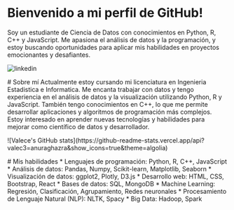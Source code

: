 # Bienvenido a mi perfil de GitHub!
Soy un estudiante de Ciencia de Datos con conocimientos en Python, R, C++ y JavaScript. Me apasiona el análisis de datos y la programación, y estoy buscando oportunidades para aplicar mis habilidades en proyectos emocionantes y desafiantes.

<p>
<a href="https://www.linkedin.com/in/victormaye-data-science/">
   <img align="left" alt="linkedin" src="https://img.shields.io/badge/LinkedIn-0077B5?style=for-the-badge&logo=linkedin&logoColor=white" />
</a>
</p>
</br>

<p>
# Sobre mí
Actualmente estoy cursando mi licenciatura en Ingenieria Estadistica e Informatica.
Me encanta trabajar con datos y tengo experiencia en el análisis de datos y la visualización utilizando Python, R y JavaScript.
También tengo conocimientos en C++, lo que me permite desarrollar aplicaciones y algoritmos de programación más complejos.
Estoy interesado en aprender nuevas tecnologías y habilidades para mejorar como científico de datos y desarrollador.
</p>

<p>
![Valece's GitHub stats](https://github-readme-stats.vercel.app/api?valec3=anuraghazra&show_icons=true&theme=algolia)
</p>

<p>
# Mis habilidades
* Lenguajes de programación: Python, R, C++, JavaScript
* Análisis de datos: Pandas, Numpy, Scikit-learn, Matplotlib, Seaborn
* Visualización de datos: ggplot2, Plotly, D3.js
* Desarrollo web: HTML, CSS, Bootstrap, React
* Bases de datos: SQL, MongoDB
* Machine Learning: Regresión, Clasificación, Agrupamiento, Redes neuronales
* Procesamiento de Lenguaje Natural (NLP): NLTK, Spacy
* Big Data: Hadoop, Spark
</p>

